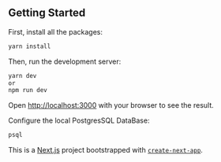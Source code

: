 


## Getting Started

First, install all the packages:

```bash
yarn install
```

Then, run the development server:

```bash
yarn dev 
or
npm run dev
```

Open [http://localhost:3000](http://localhost:3000) with your browser to see the result.



Configure the local PostgresSQL DataBase:


```cmd
psql
```

This is a [Next.js](https://nextjs.org/) project bootstrapped with [`create-next-app`](https://github.com/vercel/next.js/tree/canary/packages/create-next-app).

